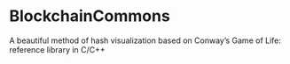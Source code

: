 # BlockchainCommons
A beautiful method of hash visualization based on Conway’s Game of Life: reference library in C/C++
